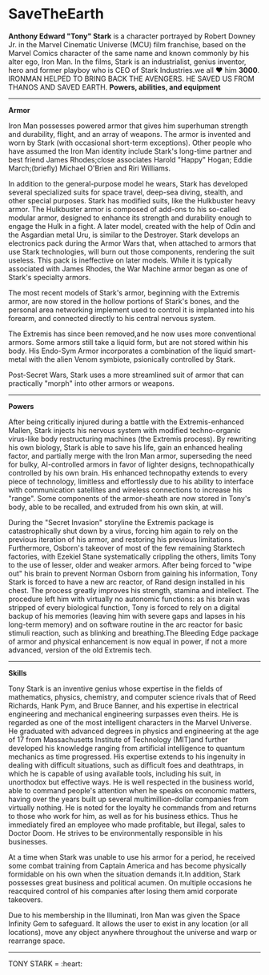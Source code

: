 # SaveTheEarth
 
**Anthony Edward "Tony" Stark** is a character portrayed by Robert Downey Jr. in the Marvel Cinematic Universe (MCU) film franchise, based on the Marvel Comics character of the same name and known commonly by his alter ego, Iron Man. In the films, Stark is an industrialist, genius inventor, hero and former playboy who is CEO of Stark Industries.we all :heart: him **3000**. IRONMAN HELPED TO BRING BACK THE AVENGERS. HE SAVED US FROM THANOS AND SAVED EARTH.
**Powers, abilities, and equipment**
<hr>

**Armor**


Iron Man possesses powered armor that gives him superhuman strength and durability, flight, and an array of weapons. The armor is invented and worn by Stark (with occasional short-term exceptions). Other people who have assumed the Iron Man identity include Stark's long-time partner and best friend James Rhodes;close associates Harold "Happy" Hogan; Eddie March;(briefly) Michael O'Brien and Riri Williams.

In addition to the general-purpose model he wears, Stark has developed several specialized suits for space travel, deep-sea diving, stealth, and other special purposes. Stark has modified suits, like the Hulkbuster heavy armor. The Hulkbuster armor is composed of add-ons to his so-called modular armor, designed to enhance its strength and durability enough to engage the Hulk in a fight. A later model, created with the help of Odin and the Asgardian metal Uru, is similar to the Destroyer. Stark develops an electronics pack during the Armor Wars that, when attached to armors that use Stark technologies, will burn out those components, rendering the suit useless. This pack is ineffective on later models. While it is typically associated with James Rhodes, the War Machine armor began as one of Stark's specialty armors.

The most recent models of Stark's armor, beginning with the Extremis armor, are now stored in the hollow portions of Stark's bones, and the personal area networking implement used to control it is implanted into his forearm, and connected directly to his central nervous system.

The Extremis has since been removed,and he now uses more conventional armors. Some armors still take a liquid form, but are not stored within his body. His Endo-Sym Armor incorporates a combination of the liquid smart-metal with the alien Venom symbiote, psionically controlled by Stark.

Post-Secret Wars, Stark uses a more streamlined suit of armor that can practically "morph" into other armors or weapons.
<hr>

**Powers**

After being critically injured during a battle with the Extremis-enhanced Mallen, Stark injects his nervous system with modified techno-organic virus-like body restructuring machines (the Extremis process). By rewriting his own biology, Stark is able to save his life, gain an enhanced healing factor, and partially merge with the Iron Man armor, superseding the need for bulky, AI-controlled armors in favor of lighter designs, technopathically controlled by his own brain. His enhanced technopathy extends to every piece of technology, limitless and effortlessly due to his ability to interface with communication satellites and wireless connections to increase his "range". Some components of the armor-sheath are now stored in Tony's body, able to be recalled, and extruded from his own skin, at will.

During the "Secret Invasion" storyline the Extremis package is catastrophically shut down by a virus, forcing him again to rely on the previous iteration of his armor, and restoring his previous limitations. Furthermore, Osborn's takeover of most of the few remaining Starktech factories, with Ezekiel Stane systematically crippling the others, limits Tony to the use of lesser, older and weaker armors.
After being forced to "wipe out" his brain to prevent Norman Osborn from gaining his information, Tony Stark is forced to have a new arc reactor, of Rand design installed in his chest. The process greatly improves his strength, stamina and intellect. The procedure left him with virtually no autonomic functions: as his brain was stripped of every biological function, Tony is forced to rely on a digital backup of his memories (leaving him with severe gaps and lapses in his long-term memory) and on software routine in the arc reactor for basic stimuli reaction, such as blinking and breathing.The Bleeding Edge package of armor and physical enhancement is now equal in power, if not a more advanced, version of the old Extremis tech.
<hr>

**Skills**

Tony Stark is an inventive genius whose expertise in the fields of mathematics, physics, chemistry, and computer science rivals that of Reed Richards, Hank Pym, and Bruce Banner, and his expertise in electrical engineering and mechanical engineering surpasses even theirs. He is regarded as one of the most intelligent characters in the Marvel Universe. He graduated with advanced degrees in physics and engineering at the age of 17 from Massachusetts Institute of Technology (MIT)and further developed his knowledge ranging from artificial intelligence to quantum mechanics as time progressed. His expertise extends to his ingenuity in dealing with difficult situations, such as difficult foes and deathtraps, in which he is capable of using available tools, including his suit, in unorthodox but effective ways. He is well respected in the business world, able to command people's attention when he speaks on economic matters, having over the years built up several multimillion-dollar companies from virtually nothing. He is noted for the loyalty he commands from and returns to those who work for him, as well as for his business ethics. Thus he immediately fired an employee who made profitable, but illegal, sales to Doctor Doom. He strives to be environmentally responsible in his businesses.

At a time when Stark was unable to use his armor for a period, he received some combat training from Captain America and has become physically formidable on his own when the situation demands it.In addition, Stark possesses great business and political acumen. On multiple occasions he reacquired control of his companies after losing them amid corporate takeovers.

Due to his membership in the Illuminati, Iron Man was given the Space Infinity Gem to safeguard. It allows the user to exist in any location (or all locations), move any object anywhere throughout the universe and warp or rearrange space. 
<hr>
                                         TONY STARK = :heart: 
       
